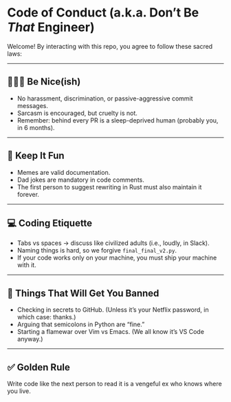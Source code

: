 # Code of Conduct (a.k.a. Don’t Be *That* Engineer)

Welcome! By interacting with this repo, you agree to follow these sacred laws:

---

## 🧑‍🤝‍🧑 Be Nice(ish)
- No harassment, discrimination, or passive-aggressive commit messages.
- Sarcasm is encouraged, but cruelty is not.
- Remember: behind every PR is a sleep-deprived human (probably you, in 6 months).

---

## 🤡 Keep It Fun
- Memes are valid documentation.  
- Dad jokes are mandatory in code comments.  
- The first person to suggest rewriting in Rust must also maintain it forever.  

---

## 💻 Coding Etiquette
- Tabs vs spaces → discuss like civilized adults (i.e., loudly, in Slack).  
- Naming things is hard, so we forgive `final_final_v2.py`.  
- If your code works only on your machine, you must ship your machine with it.  

---

## 🚫 Things That Will Get You Banned
- Checking in secrets to GitHub. (Unless it’s your Netflix password, in which case: thanks.)  
- Arguing that semicolons in Python are “fine.”  
- Starting a flamewar over Vim vs Emacs. (We all know it’s VS Code anyway.)  

---

## ✅ Golden Rule
Write code like the next person to read it is a vengeful ex who knows where you live.
